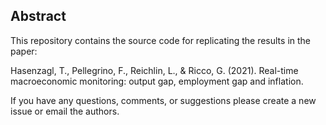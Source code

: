 ## Abstract

This repository contains the source code for replicating the results in the paper:

Hasenzagl, T., Pellegrino, F., Reichlin, L., & Ricco, G. (2021). Real-time macroeconomic monitoring: output gap, employment gap and inflation.

If you have any questions, comments, or suggestions please create a new issue or email the authors.
